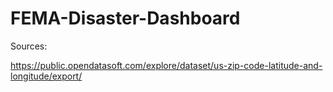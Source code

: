 # FEMA-Disaster-Dashboard

Sources:

https://public.opendatasoft.com/explore/dataset/us-zip-code-latitude-and-longitude/export/